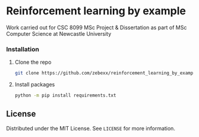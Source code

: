 # Reinforcement learning by example

Work carried out for CSC 8099 MSc Project & Dissertation as part of MSc Computer Science at Newcastle University



### Installation
1. Clone the repo 
    ```sh
    git clone https://github.com/zebexx/reinforcement_learning_by_example
    ```
2. Install packages
    ```sh
    python -m pip install requirements.txt
    ```


## License

Distributed under the MIT License. See `LICENSE` for more information.